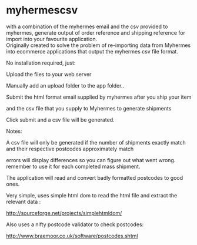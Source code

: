# myhermescsv
with a combination of the myhermes email and the csv provided to myhermes, 
generate output of order reference and shipping reference for import into your favourite application.  
Originally created to solve the problem of re-importing data from Myhermes into ecommerce applications 
that output the myhermes csv file format.

No installation required, just: 

Upload the files to your web server

Manually add an upload folder to the app folder.. 

Submit the html format email supplied by myhermes after you ship your item

and the csv file that you supply to Myhermes to generate shipments

Click submit and a csv file will be generated. 

Notes: 

A csv file will only be generated if the number of shipments exactly match and their respective postcodes approximately match

errors will display differences so you can figure out what went wrong.  remember to use it for each completed mass shipment. 

The application will read and convert badly formatted postcodes to good ones. 

Very simple, uses simple html dom to read the html file and extract the relevant data :

http://sourceforge.net/projects/simplehtmldom/

Also uses a nifty postcode validator to check postcodes: 

http://www.braemoor.co.uk/software/postcodes.shtml



